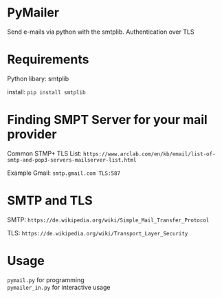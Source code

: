 # PyMailer
Send e-mails via python with the smtplib.
Authentication over TLS

# Requirements
Python libary: smtplib

install: ```pip install smtplib```

# Finding SMPT Server for your mail provider
Common STMP+ TLS List: ```https://www.arclab.com/en/kb/email/list-of-smtp-and-pop3-servers-mailserver-list.html``` 

Example Gmail: ```smtp.gmail.com TLS:587```

# SMTP and TLS
SMTP: ```https://de.wikipedia.org/wiki/Simple_Mail_Transfer_Protocol```

TLS: ```https://de.wikipedia.org/wiki/Transport_Layer_Security```

# Usage
```pymail.py``` for programming
<br>
```pymailer_in.py``` for interactive usage 












